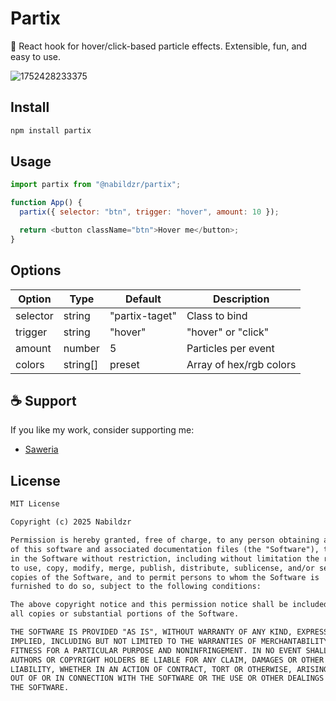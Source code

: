 # Partix

🎇 React hook for hover/click-based particle effects. Extensible, fun, and easy to use.

![1752428233375](https://tmpfiles.org/dl/5761799/g03mrah3ci.gif)

## Install

```bash
npm install partix
```

## Usage

```js
import partix from "@nabildzr/partix";

function App() {
  partix({ selector: "btn", trigger: "hover", amount: 10 });

  return <button className="btn">Hover me</button>;
}
```

## Options

| Option   | Type     | Default        | Description             |
| -------- | -------- | -------------- | ----------------------- |
| selector | string   | "partix-taget" | Class to bind           |
| trigger  | string   | "hover"        | "hover" or "click"      |
| amount   | number   | 5              | Particles per event     |
| colors   | string[] | preset         | Array of hex/rgb colors |

## ☕ Support

If you like my work, consider supporting me:

- [Saweria](https://saweria.co/namakamu)

## License

```txt
MIT License

Copyright (c) 2025 Nabildzr

Permission is hereby granted, free of charge, to any person obtaining a copy
of this software and associated documentation files (the "Software"), to deal
in the Software without restriction, including without limitation the rights
to use, copy, modify, merge, publish, distribute, sublicense, and/or sell
copies of the Software, and to permit persons to whom the Software is
furnished to do so, subject to the following conditions:

The above copyright notice and this permission notice shall be included in
all copies or substantial portions of the Software.

THE SOFTWARE IS PROVIDED "AS IS", WITHOUT WARRANTY OF ANY KIND, EXPRESS OR
IMPLIED, INCLUDING BUT NOT LIMITED TO THE WARRANTIES OF MERCHANTABILITY,
FITNESS FOR A PARTICULAR PURPOSE AND NONINFRINGEMENT. IN NO EVENT SHALL THE
AUTHORS OR COPYRIGHT HOLDERS BE LIABLE FOR ANY CLAIM, DAMAGES OR OTHER
LIABILITY, WHETHER IN AN ACTION OF CONTRACT, TORT OR OTHERWISE, ARISING FROM,
OUT OF OR IN CONNECTION WITH THE SOFTWARE OR THE USE OR OTHER DEALINGS IN
THE SOFTWARE.
```
